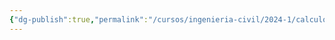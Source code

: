 ```yaml
---
{"dg-publish":true,"permalink":"/cursos/ingenieria-civil/2024-1/calculo-i/4-la-integral/4-la-integral/"}
---
```


